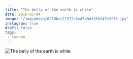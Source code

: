 ```yaml
---
title: "The belly of the earth is white"
date: 2016-05-04
image: "/img/photo/627dbce1f372c6e45b94f8f8f47b3ff9.jpg"
instagram: true
draft: false
tags:
 - london
---
```


![The belly of the earth is white](/img/photo/627dbce1f372c6e45b94f8f8f47b3ff9.jpg)

